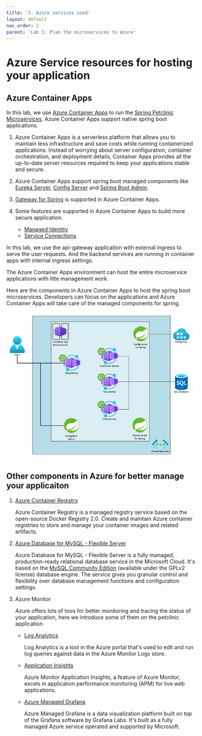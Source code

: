 ```yaml
---
title: '2. Azure services used'
layout: default
nav_order: 2
parent: 'Lab 1: Plan the microservices to Azure'
---
```


# Azure Service resources for hosting your application

## Azure Container Apps

In this lab, we use [Azure Container Apps](https://learn.microsoft.com/en-us/azure/container-apps/overview) to run the [Spring Petclinic Microservices](https://github.com/spring-petclinic/spring-petclinic-microservices). Azure Container Apps support native spring boot applications.

1. Azure Container Apps is a serverless platform that allows you to maintain less infrastructure and save costs while running containerized applications. Instead of worrying about server configuration, container orchestration, and deployment details, Container Apps provides all the up-to-date server resources required to keep your applications stable and secure.

1. Azure Container Apps support spring boot managed components like [Eureka Server](https://learn.microsoft.com/en-us/azure/container-apps/java-eureka-server?tabs=azure-cli), [Config Server](https://learn.microsoft.com/en-us/azure/container-apps/java-config-server?tabs=azure-cli) and [Spring Boot Admin](https://learn.microsoft.com/en-us/azure/container-apps/java-admin?tabs=azure-cli).

1. [Gateway for Spring](https://learn.microsoft.com/en-us/azure/container-apps/java-gateway-for-spring) is supported in Azure Container Apps.

1. Some features are supported in Azure Container Apps to build more secure application. 
   - [Managed Identity](https://learn.microsoft.com/en-us/azure/container-apps/managed-identity?tabs=portal%2Cdotnet)
   - [Service Connections](https://learn.microsoft.com/en-us/azure/service-connector/quickstart-portal-container-apps?tabs=SMI)

In this lab, we use the api-gateway application with external ingress to serve the user requests. And the backend services are running in container apps with internal ingress settings.

The Azure Container Apps environment can host the entire microservice applications with litte management work.

Here are the components in Azure Container Apps to host the spring boot microservices. Developers can focus on the applications and Azure Container Apps will take care of the managed components for spring.

![aca microservices overview](../../images/aca-overview.png)

## Other components in Azure for better manage your applicaiton

1. [Azure Container Registry](https://learn.microsoft.com/en-us/azure/container-registry/container-registry-intro)

   Azure Container Registry is a managed registry service based on the open-source Docker Registry 2.0. Create and maintain Azure container registries to store and manage your container images and related artifacts.

1. [Azure Database for MySQL - Flexible Server](https://learn.microsoft.com/en-us/azure/mysql/flexible-server/overview)

   Azure Database for MySQL - Flexible Server is a fully managed, production-ready relational database service in the Microsoft Cloud. It's based on the [MySQL Community Edition](https://www.mysql.com/products/community/) (available under the GPLv2 license) database engine. The service gives you granular control and flexibility over database management functions and configuration settings.

1. Azure Monitor

   Azure offers lots of toos for better monitoring and tracing the status of your application, here we introduce some of them on the petclinic application

   - [Log Analytics](https://learn.microsoft.com/en-us/azure/azure-monitor/logs/log-analytics-overview)

      Log Analytics is a tool in the Azure portal that's used to edit and run log queries against data in the Azure Monitor Logs store.

   - [Application Insights](https://learn.microsoft.com/en-us/azure/azure-monitor/app/app-insights-overview)

      Azure Monitor Application Insights, a feature of Azure Monitor, excels in application performance monitoring (APM) for live web applications.

   - [Azure Managed Grafana](https://learn.microsoft.com/en-us/azure/managed-grafana/overview)

      Azure Managed Grafana is a data visualization platform built on top of the Grafana software by Grafana Labs. It's built as a fully managed Azure service operated and supported by Microsoft.
